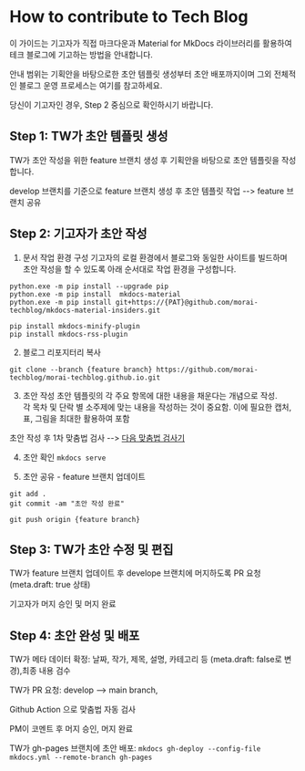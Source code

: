 # How to contribute to Tech Blog

이 가이드는 기고자가 직접 마크다운과 Material for MkDocs 라이브러리를 활용하여 테크 블로그에 기고하는 방법을 안내합니다.

안내 범위는 기획안을 바탕으로한 초안 템플릿 생성부터 초안 배포까지이며 그외 전체적인 블로그 운영 프로세스는 여기를 참고하세요.

당신이 기고자인 경우, Step 2 중심으로 확인하시기 바랍니다.


## Step 1: TW가 초안 템플릿 생성
TW가 초안 작성을 위한 feature 브랜치 생성 후 기획안을 바탕으로  초안 템플릿을 작성합니다.

develop 브랜치를 기준으로 feature 브랜치 생성 후 초안 템플릿 작업 --> feature 브랜치 공유


## Step 2: 기고자가 초안 작성 

1. 문서 작업 환경 구성
기고자의 로컬 환경에서 블로그와 동일한 사이트를 빌드하며 초안 작성을 할 수 있도록 아래 순서대로 작업 환경을 구성합니다.

```
python.exe -m pip install --upgrade pip
python.exe -m pip install  mkdocs-material
python.exe -m pip install git+https://{PAT}@github.com/morai-techblog/mkdocs-material-insiders.git

pip install mkdocs-minify-plugin
pip install mkdocs-rss-plugin
```

2. 블로그 리포지터리 복사 

`git clone --branch {feature branch} https://github.com/morai-techblog/morai-techblog.github.io.git`

3. 초안 작성 
초안 템플릿의 각 주요 항목에 대한 내용을 채운다는 개념으로 작성.  
각 목차 및 단락 별 소주제에 맞는 내용을 작성하는 것이 중요함. 이에 필요한 캡처, 표, 그림을 최대한 활용하여 포함

초안 작성 후 1차 맞춤법 검사 --> [다음 맞춤법 검사기](https://alldic.daum.net/grammar_checker.do)

4. 초안 확인
`mkdocs serve`
  
6. 초안 공유 - feature 브랜치 업데이트 
```
git add .
git commit -am "초안 작성 완료"

git push origin {feature branch}
```

## Step 3: TW가 초안 수정 및 편집

TW가 feature 브랜치 업데이트 후 develope 브랜치에 머지하도록 PR  요청 (meta.draft: true 상태)

기고자가 머지 승인 및 머지 완료


## Step 4: 초안 완성 및 배포

TW가 메타 데이터 확정: 날짜, 작가, 제목, 설명, 카테고리 등 (meta.draft: false로 변경),최종 내용 검수

TW가 PR 요청: develop --> main branch, 

Github Action 으로 맞춤법 자동 검사 

PM이 코멘트 후 머지 승인, 머지 완료

TW가 gh-pages  브랜치에 초안 배포: 
`mkdocs gh-deploy --config-file mkdocs.yml --remote-branch gh-pages`







